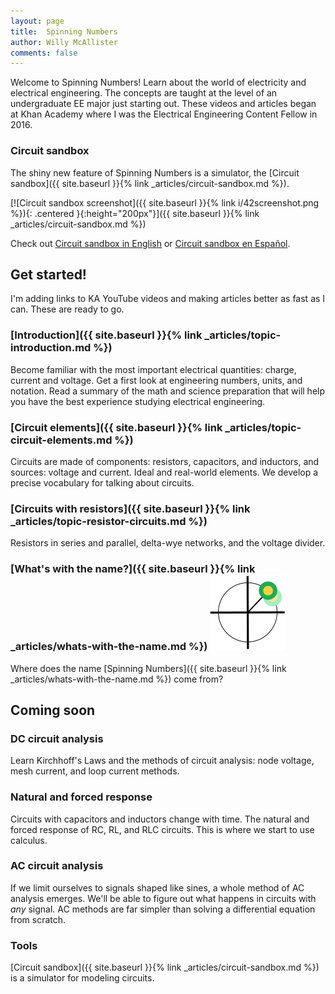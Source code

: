 ```yaml
--- 
layout: page
title:  Spinning Numbers 
author: Willy McAllister
comments: false
---
```


Welcome to Spinning Numbers! Learn about the world of electricity and electrical engineering. The concepts are taught at the level of an undergraduate EE major just starting out. These videos and articles began at Khan Academy where I was the Electrical Engineering Content Fellow in 2016. 

### Circuit sandbox

The shiny new feature of Spinning Numbers is a simulator, the [Circuit sandbox]({{ site.baseurl }}{% link _articles/circuit-sandbox.md %}). 

[![Circuit sandbox screenshot]({{ site.baseurl }}{% link i/42screenshot.png %}){: .centered }{:height="200px"}]({{ site.baseurl }}{% link _articles/circuit-sandbox.md %})

Check out [Circuit sandbox in English](http://spinningnumbers.org/circuit-sandbox/index.html) or [Circuit sandbox en Español](http://spinningnumbers.org/circuit-sandbox/index-es.html). 

## Get started!
I'm adding links to KA YouTube videos and making articles better as fast as I can. These are ready to go.

### [Introduction]({{ site.baseurl }}{% link _articles/topic-introduction.md %})
Become familiar with the most important electrical quantities: charge, current and voltage. Get a first look at engineering numbers, units, and notation. Read a summary of the math and science preparation that will help you have the best experience studying electrical engineering.

### [Circuit elements]({{ site.baseurl }}{% link _articles/topic-circuit-elements.md %})
Circuits are made of components: resistors, capacitors, and inductors, and sources: voltage and current. Ideal and real-world elements. We develop a precise vocabulary for talking about circuits.

### [Circuits with resistors]({{ site.baseurl }}{% link _articles/topic-resistor-circuits.md %})
Resistors in series and parallel, delta-wye networks, and the voltage divider.

### [What's with the name?]({{ site.baseurl }}{% link _articles/whats-with-the-name.md %}) <img class="sn-logo" src="/i/sn_logo2.svg" alt="logo"> 

Where does the name [Spinning Numbers]({{ site.baseurl }}{% link _articles/whats-with-the-name.md %}) come from? 


## Coming soon

### DC circuit analysis
Learn Kirchhoff's Laws and the methods of circuit analysis: node voltage, mesh current, and loop current methods.

### Natural and forced response
Circuits with capacitors and inductors change with time. The natural and forced response of RC, RL, and RLC circuits. This is where we start to use calculus.

### AC circuit analysis
If we limit ourselves to signals shaped like sines, a whole method of AC analysis emerges. We'll be able to figure out what happens in circuits with *any* signal. AC methods are far simpler than solving a differential equation from scratch.

### Tools

[Circuit sandbox]({{ site.baseurl }}{% link _articles/circuit-sandbox.md %}) is a simulator for modeling circuits.

